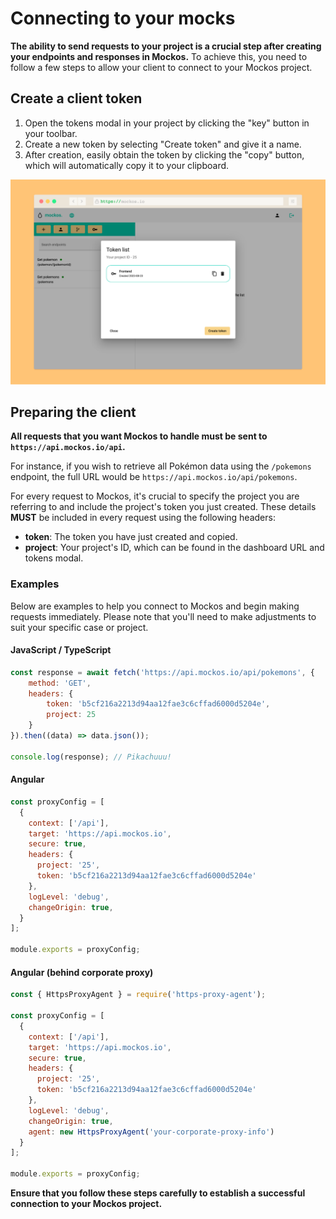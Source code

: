 # Connecting to your mocks

**The ability to send requests to your project is a crucial step after creating your endpoints and responses in Mockos.** To achieve this, you need to follow a few steps to allow your client to connect to your Mockos project.

## Create a client token

1. Open the tokens modal in your project by clicking the "key" button in your toolbar.
2. Create a new token by selecting "Create token" and give it a name.
3. After creation, easily obtain the token by clicking the "copy" button, which will automatically copy it to your clipboard.

![Screenshot](tokens.png)

## Preparing the client

**All requests that you want Mockos to handle must be sent to `https://api.mockos.io/api`.**

For instance, if you wish to retrieve all Pokémon data using the `/pokemons` endpoint, the full URL would be `https://api.mockos.io/api/pokemons`.

For every request to Mockos, it's crucial to specify the project you are referring to and include the project's token you just created. These details **MUST** be included in every request using the following headers:

- **token**: The token you have just created and copied.
- **project**: Your project's ID, which can be found in the dashboard URL and tokens modal.

### Examples

Below are examples to help you connect to Mockos and begin making requests immediately. Please note that you'll need to make adjustments to suit your specific case or project.

#### JavaScript / TypeScript

```js
const response = await fetch('https://api.mockos.io/api/pokemons', {
    method: 'GET',
    headers: {
        token: 'b5cf216a2213d94aa12fae3c6cffad6000d5204e',
        project: 25
    }
}).then((data) => data.json());

console.log(response); // Pikachuuu!
```

#### Angular

```js
const proxyConfig = [
  {
    context: ['/api'],
    target: 'https://api.mockos.io',
    secure: true,
    headers: {
      project: '25',
      token: 'b5cf216a2213d94aa12fae3c6cffad6000d5204e'
    },
    logLevel: 'debug',
    changeOrigin: true,
  }
];

module.exports = proxyConfig;
```

#### Angular (behind corporate proxy)

```js
const { HttpsProxyAgent } = require('https-proxy-agent');

const proxyConfig = [
  {
    context: ['/api'],
    target: 'https://api.mockos.io',
    secure: true,
    headers: {
      project: '25',
      token: 'b5cf216a2213d94aa12fae3c6cffad6000d5204e'
    },
    logLevel: 'debug',
    changeOrigin: true,
    agent: new HttpsProxyAgent('your-corporate-proxy-info')
  }
];

module.exports = proxyConfig;
```

**Ensure that you follow these steps carefully to establish a successful connection to your Mockos project.**
